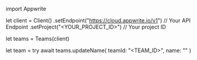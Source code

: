 import Appwrite

let client = Client()
    .setEndpoint("https://cloud.appwrite.io/v1") // Your API Endpoint
    .setProject("&lt;YOUR_PROJECT_ID&gt;") // Your project ID

let teams = Teams(client)

let team = try await teams.updateName(
    teamId: "<TEAM_ID>",
    name: "<NAME>"
)

